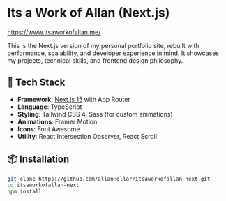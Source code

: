 # Its a Work of Allan (Next.js)
https://www.itsaworkofallan.me/

This is the Next.js version of my personal portfolio site, rebuilt with performance, scalability, and developer experience in mind. It showcases my projects, technical skills, and frontend design philosophy.

## 🚀 Tech Stack

- **Framework**: [Next.js 15](https://nextjs.org/) with App Router
- **Language**: TypeScript
- **Styling**: Tailwind CSS 4, Sass (for custom animations)
- **Animations**: Framer Motion
- **Icons**: Font Awesome
- **Utility**: React Intersection Observer, React Scroll

## 📦 Installation

```bash
git clone https://github.com/allanHollar/itsaworkofallan-next.git
cd itsaworkofallan-next
npm install
```
